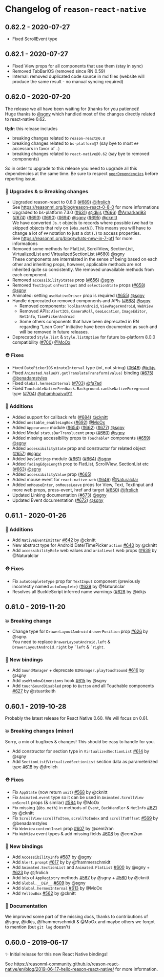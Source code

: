 # Changelog of `reason-react-native`

## 0.62.2 - 2020-07-27

- Fixed ScrollEvent type

## 0.62.1 - 2020-07-27

- Fixed View props for all components that use them (stay in sync)
- Removed TabBarIOS (removed since RN 0.59)
- Internal: removed duplicated code source in md files (website will produce the
  same result - no manual syncing required)

## 0.62.0 - 2020-07-20

The release we all have been waiting for (thanks for you patience)!  
Huge thanks to [@sgny](https://github.com/sgny) which handled most of the
changes directly related to react-native 0.62.

**tl;dr**: this release includes

- breaking changes related to `reason-react@0.8`
- breaking changes related to `bs-platform@7` (say bye to most `##` accessors in
  favor of `.`)
- breaking changes related to `react-native@0.62` (say bye to removed
  components)

So in order to upgrade to this release you need to upgrade all this dependencies
at the same time. Be sure to respect
[`peerDependencies`](https://github.com/reason-react-native/reason-react-native/blob/0.62.0/package.json#L4)
before reporting issue.

### 🚀 Upgrades & 💥 Breaking changes

- Upgraded reason-react to 0.8.0
  ([#689](https://github.com/reason-react-native/reason-react-native/issues/689))
  [@jfrolich](https://github.com/jfrolich)  
  See <https://reasonml.org/blog/reason-react-0-8-0> for more informations
- Upgraded to bs-platform 7.3.0
  ([#631](https://github.com/reason-react-native/reason-react-native/issues/631))
  [@idkjs](https://github.com/idkjs)
  ([#666](https://github.com/reason-react-native/reason-react-native/issues/666))
  [@Arnarkari93](https://github.com/Arnarkari93)
  ([#674](https://github.com/reason-react-native/reason-react-native/issues/674))
  ([#693](https://github.com/reason-react-native/reason-react-native/issues/693))
  ([#690](https://github.com/reason-react-native/reason-react-native/issues/690))
  ([#694](https://github.com/reason-react-native/reason-react-native/issues/694))
  [@sgny](https://github.com/sgny)
  ([#695](https://github.com/reason-react-native/reason-react-native/issues/695))
  [@cknitt](https://github.com/cknitt)  
  We have converted `Js.t` objects to records where possible (we had to skipped
  objects that rely on `[@bs.meth]`). This means you will have to change a lot
  of `##` notation to just a dot (`.`) to access properties.  
  See <https://reasonml.org/blog/whats-new-in-7-pt1> for more informations
- Removed some methods for FlatList, ScrollView, SectionList, VirtualizedList
  and VirtualizedSectionList
  ([#680](https://github.com/reason-react-native/reason-react-native/issues/680))
  [@sgny](https://github.com/sgny)  
  These components are interrelated in the sense of being based on each other
  and inheriting props, however, applicable methods are not inherited quite so
  consistently. We removed unavailable methods from each component.
- Removed `accessibilityStates` prop
  ([#656](https://github.com/reason-react-native/reason-react-native/issues/656))
  [@sgny](https://github.com/sgny)
- Removed `TextInput` `onTextInput` and `selectionState` props
  ([#658](https://github.com/reason-react-native/reason-react-native/issues/658))
  [@sgny](https://github.com/sgny)
- Animated: setting `useNativeDriver` prop is required
  ([#655](https://github.com/reason-react-native/reason-react-native/issues/655))
  [@sgny](https://github.com/sgny)
- Handle deprecated or removed components and APIs
  ([#668](https://github.com/reason-react-native/reason-react-native/issues/668))
  [@sgny](https://github.com/sgny)
  - Removed components: `ToolbarAndroid`, `ViewPagerAndroid`, `WebView`
  - Removed APIs: `AlertIOS`, `CameraRoll`, `GeoLocation`, `ImageEditor`,
    `NetInfo`, `TimePickerAndroid`
  - Some others components that have been deprecated in RN regarding "Lean Core"
    initiative have been documented as such and will be removed in future
    releases.
- Deprecated `Style.list` & `Style.listOption` for future bs-platform 8.0.0
  compatibility
  ([#700](https://github.com/reason-react-native/reason-react-native/issues/700))
  [@MoOx](https://github.com/MoOx)

### ⛑ Fixes

- Fixed `DatePickerIOS` `minuteInterval` type (int, not string)
  ([#648](https://github.com/reason-react-native/reason-react-native/issues/648))
  [@idkjs](https://github.com/idkjs)
- Fixed `Animated.ValueXY.getTranslateTransform(value)` binding
  ([#675](https://github.com/reason-react-native/reason-react-native/issues/675))
  [@benadamstyles](https://github.com/benadamstyles)
- Fixed `Global.hermesInternal`
  ([#703](https://github.com/reason-react-native/reason-react-native/issues/703))
  [@fa7ad](https://github.com/fa7ad)
- Fixed `TouchableNativeFeedback.Background.canUseNativeForeground` type
  ([#704](https://github.com/reason-react-native/reason-react-native/issues/704))
  [@phamhoaivu911](https://github.com/phamhoaivu911)

### 🚀 Additions

- Added support for callback refs
  ([#684](https://github.com/reason-react-native/reason-react-native/issues/684))
  [@cknitt](https://github.com/cknitt)
- Added `unstable_enableLogBox`
  ([#692](https://github.com/reason-react-native/reason-react-native/issues/692))
  [@MoOx](https://github.com/MoOx)
- Added `Appearance` module
  ([#654](https://github.com/reason-react-native/reason-react-native/issues/654))
  ([#662](https://github.com/reason-react-native/reason-react-native/issues/662))
  ([#677](https://github.com/reason-react-native/reason-react-native/issues/677))
  [@sgny](https://github.com/sgny)
- Added Modal `statusBarTranslucent` prop
  ([#660](https://github.com/reason-react-native/reason-react-native/issues/660))
  [@sgny](https://github.com/sgny)
- Added missing accessibility props to `Touchable*` components
  ([#659](https://github.com/reason-react-native/reason-react-native/issues/659))
  [@sgny](https://github.com/sgny)
- Added `accessibilityState` prop and constructor for related object
  ([#657](https://github.com/reason-react-native/reason-react-native/issues/657))
  [@sgny](https://github.com/sgny)
- Added `DevSettings` module
  ([#661](https://github.com/reason-react-native/reason-react-native/issues/661))
  ([#664](https://github.com/reason-react-native/reason-react-native/issues/664))
  [@sgny](https://github.com/sgny)
- Added `fadingEdgeLength` prop to FlatList, ScrollView, SectionList etc
  ([#663](https://github.com/reason-react-native/reason-react-native/issues/663))
  [@sgny](https://github.com/sgny)
- Added `accessibilityValue` prop
  ([#665](https://github.com/reason-react-native/reason-react-native/issues/665))
- Added mouse event for `react-native-web`
  ([#646](https://github.com/reason-react-native/reason-react-native/issues/646))
  [@Naturalclar](https://github.com/Naturalclar)
- Added `onMouseEnter`, `onMouseLeave` props for View, Text, TextInput and more
  web props, press-event, href and target
  ([#650](https://github.com/reason-react-native/reason-react-native/issues/650))
  [@jfrolich](https://github.com/jfrolich)
- Updated Linking documentation
  ([#673](https://github.com/reason-react-native/reason-react-native/issues/673))
  [@sgny](https://github.com/sgny)
- Updated Event documentation
  ([#672](https://github.com/reason-react-native/reason-react-native/issues/672))
  [@sgny](https://github.com/sgny)

## 0.61.1 - 2020-01-26

### 🚀 Additions

- Add `NativeEventEmitter`
  [#642](https://github.com/reason-react-native/reason-react-native/pull/642) by
  @cknitt
- New abstract type for Android Date/TimePicker `action`
  [#640](https://github.com/reason-react-native/reason-react-native/pull/640) by
  @cknitt
- Add `accessibilityRole` web values and `arialLevel` web props
  ([#639](https://github.com/reason-react-native/reason-react-native/pull/639)
  by @Naturalclar

### ⛑ Fixes

- Fix `autoCompleteType` prop for `TextInput` component (previously incorrectly
  named `autoComplete`)
  ([#639](https://github.com/reason-react-native/reason-react-native/pull/639)
  by @Naturalclar
- Resolves all BuckleScript inferred name warnings
  ([#628](https://github.com/reason-react-native/reason-react-native/pull/628)
  by @idkjs

## 0.61.0 - 2019-11-20

### 💥 Breaking change

- Change type for `DrawerLayoutAndroid` `drawerPosition` prop
  [#626](https://github.com/reason-react-native/reason-react-native/pull/626) by
  @sgny.  
  You need to replace `DrawerLayoutAndroid.left` & `DrawerLayoutAndroid.right`
  by `` `left `` & `` `right ``.

### 🚀 New bindings

- Add `SoundManager` + deprecate `UIManager.playTouchSound`
  [#616](https://github.com/reason-react-native/reason-react-native/pull/616) by
  @sgny
- Add `useWindowDimensions` hook
  [#615](https://github.com/reason-react-native/reason-react-native/pull/615) by
  @sgny
- Add `touchSoundDisabled` prop to `Button` and all Touchable components
  [#627](https://github.com/reason-react-native/reason-react-native/pull/627) by
  @stuartkeith

## 0.60.1 - 2019-10-28

Probably the latest release for React Native 0.60. We will focus on 0.61.

### 💥 Breaking changes (minor)

Sorry, a mix of bugfixes & changes! This should be easy to handle for you.

- Add constructor for section type in `VirtualizedSectionList`
  [#614](https://github.com/reason-react-native/reason-react-native/pull/614) by
  @sgny
- Add `SectionList`/`VirtualizedSectionList` section data as parameterized type
  [#618](https://github.com/reason-react-native/reason-react-native/pull/618) by
  @jfrolich

### ⛑ Fixes

- Fix `AppState` (now return `unit`)
  [#568](https://github.com/reason-react-native/reason-react-native/pull/568) by
  @cknitt
- Fix `Animated.event` type so it can be used in `Animated.ScrollView`
  `onScroll` props (& similar)
  [#584](https://github.com/reason-react-native/reason-react-native/pull/584) by
  @MoOx
- Fix missing `[@bs.meth]` in methods of `Event`, `BackHandler` & `NetInfo`
  [#621](https://github.com/reason-react-native/reason-react-native/pull/621) by
  @cknitt
- Fix `ScrollView` `scrollToItem`, `scrollToIndex` and `scrollToOffset`
  [#569](https://github.com/reason-react-native/reason-react-native/pull/569) by
  @benadamstyles
- Fix `Webview` `contentInset` prop
  [#607](https://github.com/reason-react-native/reason-react-native/pull/607) by
  @cem2ran
- Fix `WebView` event types & add missing fields
  [#608](https://github.com/reason-react-native/reason-react-native/pull/608) by
  @cem2ran

### 🚀 New bindings

- Add `AccessibilityInfo`
  [#587](https://github.com/reason-react-native/reason-react-native/pull/587) by
  @sgny
- Add `Alert.prompt`
  [#617](https://github.com/reason-react-native/reason-react-native/pull/617) by
  by @fhammerschmidt
- Add `Animated.SectionList` and `Animated.FlatList`
  [#600](https://github.com/reason-react-native/reason-react-native/pull/600) by
  @sgny +
  [#623](https://github.com/reason-react-native/reason-react-native/pull/623) by
  @jfrolich
- Add lots of `AppRegistry` methods
  [#567](https://github.com/reason-react-native/reason-react-native/pull/567) by
  @sgny +
  [#560](https://github.com/reason-react-native/reason-react-native/pull/560) by
  @cknitt
- Add `Global.__DEV__`
  [#609](https://github.com/reason-react-native/reason-react-native/pull/609) by
  @sgny
- Add `Global.hermesInternal`
  [#613](https://github.com/reason-react-native/reason-react-native/pull/613) by
  @MoOx
- Add `YellowBox`
  [#562](https://github.com/reason-react-native/reason-react-native/pull/562) by
  @cknitt

### 📖 Documentation

We improved some part of the missing docs, thanks to contributions of @sgny,
@idkjs, @fhammerschmidt & @MoOx and maybe others we forgot to mention (but
`git log` doesn't)

## 0.60.0 - 2019-06-17

✨ Initial release for this new React Native bindings!

See
<https://reasonml-community.github.io/reason-react-native/en/blog/2019-06-17-hello-reason-react-native/>
for more information.
